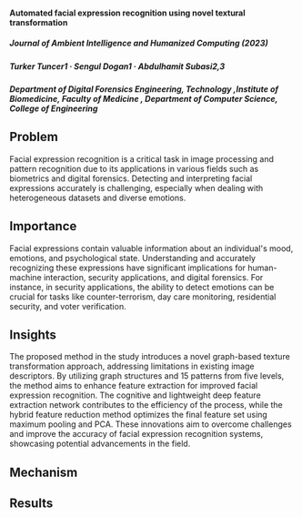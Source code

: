 #### Automated facial expression recognition using novel textural transformation
##### Journal of Ambient Intelligence and Humanized Computing (2023)
##### Turker Tuncer1  · Sengul Dogan1  · Abdulhamit Subasi2,3
#####  Department of Digital Forensics Engineering, Technology ,Institute of Biomedicine, Faculty of Medicine , Department of Computer Science, College of Engineering


  


## Problem

Facial expression recognition is a critical task in image processing and pattern recognition due to its applications in various fields such as biometrics and digital forensics. Detecting and interpreting facial expressions accurately is challenging, especially when dealing with heterogeneous datasets and diverse emotions.

## Importance

Facial expressions contain valuable information about an individual's mood, emotions, and psychological state. Understanding and accurately recognizing these expressions have significant implications for human-machine interaction, security applications, and digital forensics. For instance, in security applications, the ability to detect emotions can be crucial for tasks like counter-terrorism, day care monitoring, residential security, and voter verification.


## Insights



The proposed method in the study introduces a novel graph-based texture transformation approach, addressing limitations in existing image descriptors. By utilizing graph structures and 15 patterns from five levels, the method aims to enhance feature extraction for improved facial expression recognition. The cognitive and lightweight deep feature extraction network contributes to the efficiency of the process, while the hybrid feature reduction method optimizes the final feature set using maximum pooling and PCA. These innovations aim to overcome challenges and improve the accuracy of facial expression recognition systems, showcasing potential advancements in the field.






## Mechanism





## Results



